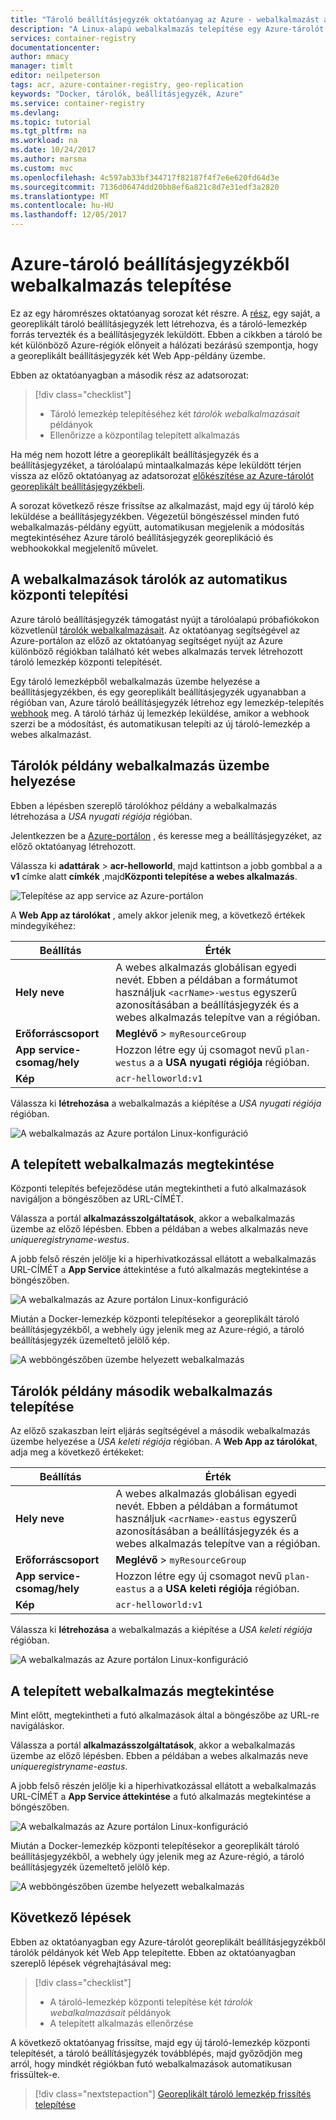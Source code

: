 ```yaml
---
title: "Tároló beállításjegyzék oktatóanyag az Azure - webalkalmazást az Azure-tároló beállításjegyzék telepítése"
description: "A Linux-alapú webalkalmazás telepítése egy Azure-tárolót georeplikált beállításjegyzékből tároló lemezkép használata. A három részből sorozat két része."
services: container-registry
documentationcenter: 
author: mmacy
manager: timlt
editor: neilpeterson
tags: acr, azure-container-registry, geo-replication
keywords: "Docker, tárolók, beállításjegyzék, Azure"
ms.service: container-registry
ms.devlang: 
ms.topic: tutorial
ms.tgt_pltfrm: na
ms.workload: na
ms.date: 10/24/2017
ms.author: marsma
ms.custom: mvc
ms.openlocfilehash: 4c597ab33bf344717f82187f4f7e6e620fd64d3e
ms.sourcegitcommit: 7136d06474dd20bb8ef6a821c8d7e31edf3a2820
ms.translationtype: MT
ms.contentlocale: hu-HU
ms.lasthandoff: 12/05/2017
---
```

# <a name="deploy-web-app-from-azure-container-registry"></a>Azure-tároló beállításjegyzékből webalkalmazás telepítése

Ez az egy háromrészes oktatóanyag sorozat két részre. A [rész](container-registry-tutorial-prepare-registry.md), egy saját, a georeplikált tároló beállításjegyzék lett létrehozva, és a tároló-lemezkép forrás tervezték és a beállításjegyzék leküldött. Ebben a cikkben a tároló be két különböző Azure-régiók előnyeit a hálózati bezárású szempontja, hogy a georeplikált beállításjegyzék két Web App-példány üzembe.

Ebben az oktatóanyagban a második rész az adatsorozat:

> [!div class="checklist"]
> * Tároló lemezkép telepítéséhez két *tárolók webalkalmazásait* példányok
> * Ellenőrizze a központilag telepített alkalmazás

Ha még nem hozott létre a georeplikált beállításjegyzék és a beállításjegyzéket, a tárolóalapú mintaalkalmazás képe leküldött térjen vissza az előző oktatóanyag az adatsorozat [előkészítése az Azure-tárolót georeplikált beállításjegyzékbeli](container-registry-tutorial-prepare-registry.md).

A sorozat következő része frissítse az alkalmazást, majd egy új tároló kép leküldése a beállításjegyzékben. Végezetül böngészéssel minden futó webalkalmazás-példány együtt, automatikusan megjelenik a módosítás megtekintéséhez Azure tároló beállításjegyzék georeplikáció és webhookokkal megjelenítő művelet.

## <a name="automatic-deployment-to-web-apps-for-containers"></a>A webalkalmazások tárolók az automatikus központi telepítési

Azure tároló beállításjegyzék támogatást nyújt a tárolóalapú próbafiókokon közvetlenül [tárolók webalkalmazásait](../app-service/containers/index.yml). Az oktatóanyag segítségével az Azure-portálon az előző az oktatóanyag segítséget nyújt az Azure különböző régiókban található két webes alkalmazás tervek létrehozott tároló lemezkép központi telepítését.

Egy tároló lemezképből webalkalmazás üzembe helyezése a beállításjegyzékben, és egy georeplikált beállításjegyzék ugyanabban a régióban van, Azure tároló beállításjegyzék létrehoz egy lemezkép-telepítés [webhook](container-registry-webhook.md) meg. A tároló tárház új lemezkép leküldése, amikor a webhook szerzi be a módosítást, és automatikusan telepíti az új tároló-lemezkép a webes alkalmazást.

## <a name="deploy-a-web-app-for-containers-instance"></a>Tárolók példány webalkalmazás üzembe helyezése

Ebben a lépésben szereplő tárolókhoz példány a webalkalmazás létrehozása a *USA nyugati régiója* régióban.

Jelentkezzen be a [Azure-portálon](https://portal.azure.com) , és keresse meg a beállításjegyzéket, az előző oktatóanyag létrehozott.

Válassza ki **adattárak** > **acr-helloworld**, majd kattintson a jobb gombbal a a **v1** címke alatt **címkék** ,majd**Központi telepítése a webes alkalmazás**.

![Telepítése az app service az Azure-portálon][deploy-app-portal-01]

A **Web App az tárolókat** , amely akkor jelenik meg, a következő értékek mindegyikéhez:

| Beállítás | Érték |
|---|---|
| **Hely neve** | A webes alkalmazás globálisan egyedi nevét. Ebben a példában a formátumot használjuk `<acrName>-westus` egyszerű azonosításában a beállításjegyzék és a webes alkalmazás telepítve van a régióban. |
| **Erőforráscsoport** | **Meglévő** > `myResourceGroup` |
| **App service-csomag/hely** | Hozzon létre egy új csomagot nevű `plan-westus` a a **USA nyugati régiója** régióban. |
| **Kép** | `acr-helloworld:v1`

Válassza ki **létrehozása** a webalkalmazás a kiépítése a *USA nyugati régiója* régióban.

![A webalkalmazás az Azure portálon Linux-konfiguráció][deploy-app-portal-02]

## <a name="view-the-deployed-web-app"></a>A telepített webalkalmazás megtekintése

Központi telepítés befejeződése után megtekintheti a futó alkalmazások navigáljon a böngészőben az URL-CÍMÉT.

Válassza a portál **alkalmazásszolgáltatások**, akkor a webalkalmazás üzembe az előző lépésben. Ebben a példában a webes alkalmazás neve *uniqueregistryname-westus*.

A jobb felső részén jelölje ki a hiperhivatkozással ellátott a webalkalmazás URL-CÍMÉT a **App Service** áttekintése a futó alkalmazás megtekintése a böngészőben.

![A webalkalmazás az Azure portálon Linux-konfiguráció][deploy-app-portal-04]

Miután a Docker-lemezkép központi telepítésekor a georeplikált tároló beállításjegyzékből, a webhely úgy jelenik meg az Azure-régió, a tároló beállításjegyzék üzemeltető jelölő kép.

![A webböngészőben üzembe helyezett webalkalmazás][deployed-app-westus]

## <a name="deploy-second-web-app-for-containers-instance"></a>Tárolók példány második webalkalmazás telepítése

Az előző szakaszban leírt eljárás segítségével a második webalkalmazás üzembe helyezése a *USA keleti régiója* régióban. A **Web App az tárolókat**, adja meg a következő értékeket:

| Beállítás | Érték |
|---|---|
| **Hely neve** | A webes alkalmazás globálisan egyedi nevét. Ebben a példában a formátumot használjuk `<acrName>-eastus` egyszerű azonosításában a beállításjegyzék és a webes alkalmazás telepítve van a régióban. |
| **Erőforráscsoport** | **Meglévő** > `myResourceGroup` |
| **App service-csomag/hely** | Hozzon létre egy új csomagot nevű `plan-eastus` a a **USA keleti régiója** régióban. |
| **Kép** | `acr-helloworld:v1`

Válassza ki **létrehozása** a webalkalmazás a kiépítése a *USA keleti régiója* régióban.

![A webalkalmazás az Azure portálon Linux-konfiguráció][deploy-app-portal-06]

## <a name="view-the-deployed-web-app"></a>A telepített webalkalmazás megtekintése

Mint előtt, megtekintheti a futó alkalmazások által a böngészőbe az URL-re navigáláskor.

Válassza a portál **alkalmazásszolgáltatások**, akkor a webalkalmazás üzembe az előző lépésben. Ebben a példában a webes alkalmazás neve *uniqueregistryname-eastus*.

A jobb felső részén jelölje ki a hiperhivatkozással ellátott a webalkalmazás URL-CÍMÉT a **App Service áttekintése** a futó alkalmazás megtekintése a böngészőben.

![A webalkalmazás az Azure portálon Linux-konfiguráció][deploy-app-portal-07]

Miután a Docker-lemezkép központi telepítésekor a georeplikált tároló beállításjegyzékből, a webhely úgy jelenik meg az Azure-régió, a tároló beállításjegyzék üzemeltető jelölő kép.

![A webböngészőben üzembe helyezett webalkalmazás][deployed-app-eastus]

## <a name="next-steps"></a>Következő lépések

Ebben az oktatóanyagban egy Azure-tárolót georeplikált beállításjegyzékből tárolók példányok két Web App telepítette. Ebben az oktatóanyagban szereplő lépések végrehajtásával meg:

> [!div class="checklist"]
> * A tároló-lemezkép központi telepítése két *tárolók webalkalmazásait* példányok
> * A telepített alkalmazás ellenőrzése

A következő oktatóanyag frissítse, majd egy új tároló-lemezkép központi telepítését, a tároló beállításjegyzék továbblépés, majd győződjön meg arról, hogy mindkét régiókban futó webalkalmazások automatikusan frissültek-e.

> [!div class="nextstepaction"]
> [Georeplikált tároló lemezkép frissítés telepítése](./container-registry-tutorial-deploy-update.md)

<!-- IMAGES -->
[deploy-app-portal-01]: ./media/container-registry-tutorial-deploy-app/deploy-app-portal-01.png
[deploy-app-portal-02]: ./media/container-registry-tutorial-deploy-app/deploy-app-portal-02.png
[deploy-app-portal-03]: ./media/container-registry-tutorial-deploy-app/deploy-app-portal-03.png
[deploy-app-portal-04]: ./media/container-registry-tutorial-deploy-app/deploy-app-portal-04.png
[deploy-app-portal-05]: ./media/container-registry-tutorial-deploy-app/deploy-app-portal-05.png
[deploy-app-portal-06]: ./media/container-registry-tutorial-deploy-app/deploy-app-portal-06.png
[deploy-app-portal-07]: ./media/container-registry-tutorial-deploy-app/deploy-app-portal-07.png
[deployed-app-westus]: ./media/container-registry-tutorial-deploy-app/deployed-app-westus.png
[deployed-app-eastus]: ./media/container-registry-tutorial-deploy-app/deployed-app-eastus.png